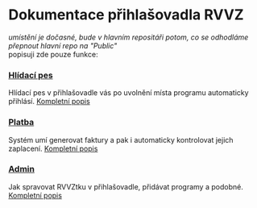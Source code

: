 # Dokumentace přihlašovadla RVVZ
_umístění je dočasné, bude v hlavním repositáři potom, co se odhodláme přepnout hlavní repo na "Public"_   \
popisuji zde pouze funkce:

### [Hlídací pes](https://github.com/RVVZtky/RVVZ-docs-temp/blob/master/watchdog/README.md)
Hlídací pes v přihlašovadle vás po uvolnění místa programu automaticky přihlásí. [Kompletní popis](https://github.com/RVVZtky/RVVZ-docs-temp/blob/master/watchdog/README.md)

### [Platba](https://github.com/RVVZtky/RVVZ-docs-temp/blob/master/payment/README.md)
Systém umí generovat faktury a pak i automaticky kontrolovat jejich zaplacení. [Kompletní popis](https://github.com/RVVZtky/RVVZ-docs-temp/blob/master/payment/README.md)

### [Admin]()
Jak spravovat RVVZtku v přihlašovadle, přidávat programy a podobné. [Kompletní popis]()